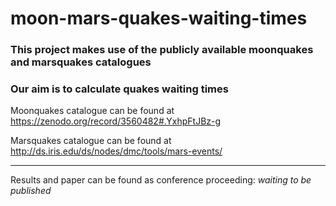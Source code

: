 # moon-mars-quakes-waiting-times

### This project makes use of the publicly available moonquakes and marsquakes catalogues 
### Our aim is to calculate quakes waiting times

Moonquakes catalogue can be found at https://zenodo.org/record/3560482#.YxhpFtJBz-g 

Marsquakes catalogue can be found at http://ds.iris.edu/ds/nodes/dmc/tools/mars-events/

---
Results and paper can be found as conference proceeding: *waiting to be published*
